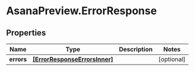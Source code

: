 # AsanaPreview.ErrorResponse

## Properties

Name | Type | Description | Notes
------------ | ------------- | ------------- | -------------
**errors** | [**[ErrorResponseErrorsInner]**](ErrorResponseErrorsInner.md) |  | [optional] 


